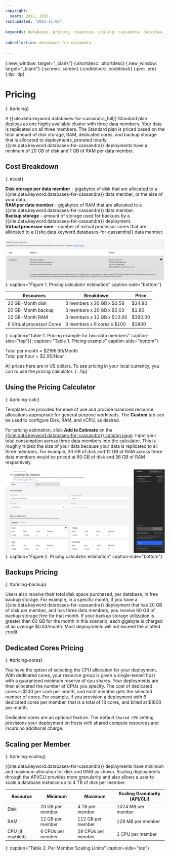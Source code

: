 ```yaml
---
copyright:
  years: 2017, 2020
lastupdated: "2021-11-02"

keywords: databases, pricing, resources, scaling, cassandra, datastax, dse

subcollection: databases-for-cassandra

---
```


{:new_window: target="_blank"}
{:shortdesc: .shortdesc}
{:new_window: target="_blank"}
{:screen: .screen}
{:codeblock: .codeblock}
{:pre: .pre}
{:tip: .tip}


# Pricing
{: #pricing}

A {{site.data.keyword.databases-for-cassandra_full}} Standard plan deploys as one highly available cluster with three data members. Your data is replicated on all three members. The Standard plan is priced based on the total amount of disk storage, RAM, dedicated cores, and backup storage that is allocated to deployments, prorated hourly. {{site.data.keyword.databases-for-cassandra}} deployments have a minimum of 20 GB of disk and 1 GB of RAM per data member.

## Cost Breakdown
{: #cost}

**Disk storage per data member** - gigabytes of disk that are allocated to a {{site.data.keyword.databases-for-cassandra}} data member, or the size of your data.  
**RAM per data member** - gigabytes of RAM that are allocated to a {{site.data.keyword.databases-for-cassandra}} data member.  
**Backup storage** - amount of storage used for backups by a {{site.data.keyword.databases-for-cassandra}} deployment.  
**Virtual processor core** - number of virtual processor cores that are allocated to a {{site.data.keyword.databases-for-cassandra}} data member.

![Standard pricing](images/standard-pricing.png){: caption="Figure 1. Pricing calculator estimation" caption-side="bottom"}

Resources | Breakdown | Price
-------|-------|-------
20 GB-Month disk | 3 members x 20 GB x $0.58 | $34.80
20 GB-Month backup| 3 members x 20 GB x $0.03| $1.80
12 GB-Month RAM | 3 members x 12 GB x $10.00 | $360.00
6 Virtual processor Cores | 3 members x 6 cores x $100 | $1800
{: caption="Table 1. Pricing example for two data members" caption-side="top"}{: caption="Table 1. Pricing example" caption-side="bottom"}

Total per month = $2196.60/Month  
Total per hour = $2.95/Hour

All prices here are in US dollars. To see pricing in your local currency, you can to use the pricing calculator.
{: .tip}

## Using the Pricing Calculator
{: #pricing-calc}

Templates are provided for ease of use and provide balanced resource allocations appropriate for general purpose workloads. The **Custom** tab can be used to configure Disk, RAM, and vCPU, as desired.

For pricing estimation, click **Add to Estimate** on the [{{site.data.keyword.databases-for-cassandra}} catalog page](https://cloud.ibm.com/catalog/databases-for-cassandra). Input your total consumption across three data members into the calculator. This is roughly tripled the size of your data because your data is replicated to all three members. For example, 20 GB of disk and 12 GB of RAM across three data members would be priced at 60 GB of disk and 36 GB of RAM respectively. 

![Pricing calculator estimation with 20 GB of disk and 12 GB of RAM, per member](images/pricing-estimate.png){: caption="Figure 2. Pricing calculator estimation" caption-side="bottom"}

## Backups Pricing
{: #pricing-backup}

Users also receive their total disk space purchased, per database, in free backup storage. For example, in a specific month, if you have a {{site.data.keyword.databases-for-cassandra}} deployment that has 20 GB of disk per member, and has three data members, you receive 60 GB of backup storage free for that month. If your backup storage utilization is greater than 60 GB for the month in this scenario, each gigabyte is charged at an overage $0.03/month. Most deployments will not exceed the allotted credit.

## Dedicated Cores Pricing
{: #pricing-cores}

You have the option of selecting the CPU allocation for your deployment. With dedicated cores, your resource group is given a single-tenant host with a guaranteed minimum reserve of cpu shares. Your deployments are then allocated the number of CPUs you specify. The cost of dedicated cores is $100 per core per month, and each member gets the selected number of cores. For example, if you provision a deployment with 6 dedicated cores per member, that is a total of 18 cores, and billed at $1800 per month. 

Dedicated cores are an optional feature. The default `Shared CPU` setting provisions your deployment on hosts with shared compute resources and incurs no additional charge.

## Scaling per Member
{: #pricing-scaling}

{{site.data.keyword.databases-for-cassandra}} deployments have minimum and maximum allocation for disk and RAM as shown. Scaling deployments through the API/CLI provides more granularity and also allows a user to scale a database instance up to 4 TB of disk per member.

Resource | Minimum | Maximum | Scaling Granularity (API/CLI)
----------|-----|-----|-------
Disk | 20 GB per member | 4 TB per member | 1024 MB per member
RAM | 12 GB per member | 112 GB per member | 128 MB per member
CPU (if enabled) | 6 CPUs per member | 28 CPUs per member| 1 CPU per member
{: caption="Table 2. Per Member Scaling Limits" caption-side="top"}
